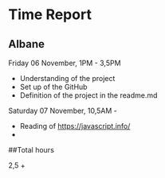 # Time Report

## Albane

Friday 06 November, 1PM - 3,5PM </br>
* Understanding of the project
* Set up of the GitHub
* Definition of the project in the readme.md

Saturday 07 November, 10,5AM - </br>
* Reading of https://javascript.info/
* 


##Total hours

2,5 +
